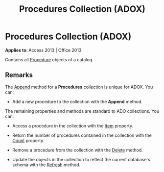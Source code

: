 ﻿---
title: Procedures Collection (ADOX)
TOCTitle: Procedures Collection (ADOX)
ms:assetid: e1ca53ad-1213-b514-e015-e18c2ab15e23
ms:mtpsurl: https://msdn.microsoft.com/en-us/library/JJ250150(v=office.15)
ms:contentKeyID: 48548267
ms.date: 09/18/2015
mtps_version: v=office.15
---

# Procedures Collection (ADOX)


**Applies to**: Access 2013 | Office 2013

Contains all [Procedure](procedure-object-adox.md) objects of a catalog.

## Remarks

The [Append](append-method-adox-procedures.md) method for a **Procedures** collection is unique for ADOX. You can:

  - Add a new procedure to the collection with the **Append** method.

The remaining properties and methods are standard to ADO collections. You can:

  - Access a procedure in the collection with the [Item](item-property-ado.md) property.

  - Return the number of procedures contained in the collection with the [Count](count-property-ado.md) property.

  - Remove a procedure from the collection with the [Delete](delete-method-adox-collections.md) method.

  - Update the objects in the collection to reflect the current database's schema with the [Refresh](refresh-method-ado.md) method.

